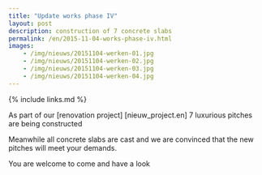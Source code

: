 ```yaml
---
title: "Update works phase IV"
layout: post
description: construction of 7 concrete slabs 
permalink: /en/2015-11-04-works-phase-iv.html
images: 
    - /img/nieuws/20151104-werken-01.jpg
    - /img/nieuws/20151104-werken-02.jpg
    - /img/nieuws/20151104-werken-03.jpg
    - /img/nieuws/20151104-werken-04.jpg
---
```


{% include links.md %}


As part of our [renovation project] [nieuw_project.en] 7 luxurious pitches are being constructed

Meanwhile all concrete slabs are cast and we are convinced that the new pitches will meet your demands.


You are welcome to come and have a look